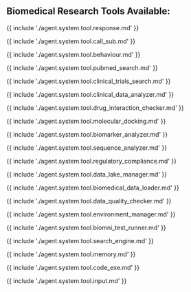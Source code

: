 ## Biomedical Research Tools Available:

{{ include './agent.system.tool.response.md' }}

{{ include './agent.system.tool.call_sub.md' }}

{{ include './agent.system.tool.behaviour.md' }}

{{ include './agent.system.tool.pubmed_search.md' }}

{{ include './agent.system.tool.clinical_trials_search.md' }}

{{ include './agent.system.tool.clinical_data_analyzer.md' }}

{{ include './agent.system.tool.drug_interaction_checker.md' }}

{{ include './agent.system.tool.molecular_docking.md' }}

{{ include './agent.system.tool.biomarker_analyzer.md' }}

{{ include './agent.system.tool.sequence_analyzer.md' }}

{{ include './agent.system.tool.regulatory_compliance.md' }}

{{ include './agent.system.tool.data_lake_manager.md' }}

{{ include './agent.system.tool.biomedical_data_loader.md' }}

{{ include './agent.system.tool.data_quality_checker.md' }}

{{ include './agent.system.tool.environment_manager.md' }}

{{ include './agent.system.tool.biomni_test_runner.md' }}

{{ include './agent.system.tool.search_engine.md' }}

{{ include './agent.system.tool.memory.md' }}

{{ include './agent.system.tool.code_exe.md' }}

{{ include './agent.system.tool.input.md' }}